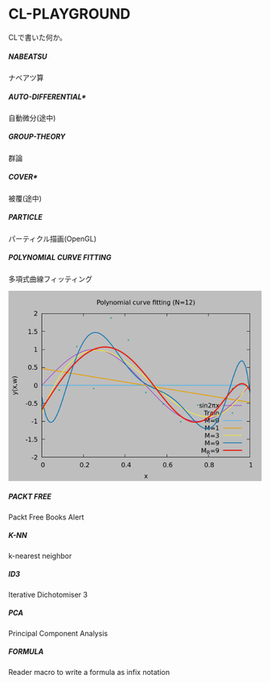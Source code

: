 # CL-PLAYGROUND

CLで書いた何か。

##### NABEATSU  
ナベアツ算


##### AUTO-DIFFERENTIAL*  
自動微分(途中)


##### GROUP-THEORY  
群論


##### COVER*  
被覆(途中)


##### PARTICLE  
パーティクル描画(OpenGL)

##### POLYNOMIAL CURVE FITTING
多項式曲線フィッティング

![多項式曲線フィッティング](fitting/fitting.png)

##### PACKT FREE
Packt Free Books Alert

##### K-NN
k-nearest neighbor

##### ID3
Iterative Dichotomiser 3

##### PCA
Principal Component Analysis

##### FORMULA
Reader macro to write a formula as infix notation
